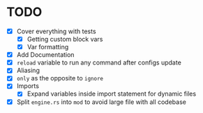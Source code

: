 # TODO
- [X] Cover everything with tests 
  - [X] Getting custom block vars 
  - [X] Var formatting 
- [X] Add Documentation
- [X] `reload` variable to run any command after configs update
- [X] Aliasing
- [X] `only` as the opposite to `ignore`
- [X] Imports
  - [X] Expand variables inside import statement for dynamic files
- [X] Split `engine.rs` into `mod`  to avoid large file with all codebase
